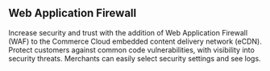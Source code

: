 ## Web Application Firewall
Increase security and trust with the addition of Web Application Firewall (WAF) to the Commerce Cloud embedded content delivery network (eCDN). Protect customers against common code vulnerabilities, with visibility into security threats. Merchants can easily select security settings and see logs.